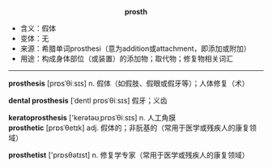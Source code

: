 
**<center>prosth</center>**

- <span class="definition">含义：假体</span>
- <span class="definition">变体：无</span>
- <span class="definition">来源：希腊单词prosthesi（意为addition或attachment，即添加或附加）</span>
- <span class="definition">用途：构成身体部位（或装置）的添加物；取代物；修复物相关词汇</span>

---

<span class="vocabulary">**prosthesis**</span> [prɒsˈθiːsɪs] n. 假体（如假肢、假眼或假牙等）；人体修复（术）

<span class="vocabulary">**dental prosthesis**</span> [ˈdentl prɒsˈθiːsɪs] 假牙；义齿  

<span class="vocabulary">**keratoprosthesis**</span> ['kerətəʊˌprɒsˈθiːsɪs] n. 人工角膜    
<span class="vocabulary">**prosthetic**</span> [prɒsˈθetɪk] adj. 假体的；非朊基的（常用于医学或残疾人的康复领域）

<span class="vocabulary">**prosthetist**</span> ['prɒsθətɪst] n. 修复学专家（常用于医学或残疾人的康复领域）
